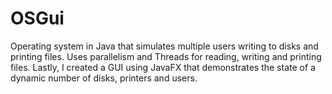 # OSGui
Operating system in Java that simulates multiple users writing to disks and printing files. Uses parallelism and Threads for reading, writing and printing files. Lastly, I created a GUI using JavaFX that demonstrates the state of a dynamic number of disks, printers and users. 
